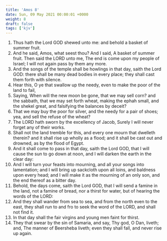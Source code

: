 ```yaml
---
title: 'Amos 8'
date: Sun, 09 May 2021 00:00:01 +0000
weight: 8
draft: false
tags: ['kjv'] 
---
```


1. Thus hath the Lord GOD shewed unto me: and behold a basket of summer fruit.
2. And he said, Amos, what seest thou? And I said, A basket of summer fruit. Then said the LORD unto me, The end is come upon my people of Israel; I will not again pass by them any more.
3. And the songs of the temple shall be howlings in that day, saith the Lord GOD: there shall be many dead bodies in every place; they shall cast them forth with silence.
4. Hear this, O ye that swallow up the needy, even to make the poor of the land to fail,
5. Saying, When will the new moon be gone, that we may sell corn? and the sabbath, that we may set forth wheat, making the ephah small, and the shekel great, and falsifying the balances by deceit?
6. That we may buy the poor for silver, and the needy for a pair of shoes; yea, and sell the refuse of the wheat?
7. The LORD hath sworn by the excellency of Jacob, Surely I will never forget any of their works.
8. Shall not the land tremble for this, and every one mourn that dwelleth therein? and it shall rise up wholly as a flood; and it shall be cast out and drowned, as by the flood of Egypt.
9. And it shall come to pass in that day, saith the Lord GOD, that I will cause the sun to go down at noon, and I will darken the earth in the clear day:
10. And I will turn your feasts into mourning, and all your songs into lamentation; and I will bring up sackcloth upon all loins, and baldness upon every head; and I will make it as the mourning of an only son, and the end thereof as a bitter day.
11. Behold, the days come, saith the Lord GOD, that I will send a famine in the land, not a famine of bread, nor a thirst for water, but of hearing the words of the LORD:
12. And they shall wander from sea to sea, and from the north even to the east, they shall run to and fro to seek the word of the LORD, and shall not find it.
13. In that day shall the fair virgins and young men faint for thirst.
14. They that swear by the sin of Samaria, and say, Thy god, O Dan, liveth; and, The manner of Beersheba liveth; even they shall fall, and never rise up again.
